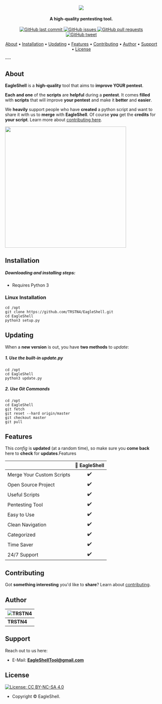 <h1 align="center">
  <br>
  <a href="https://github.com/TRSTN4/EagleShell/"><img src="https://i.imgur.com/8Ir0KxF.png"></a>
</h1>
<h4 align="center">A high-quality pentesting tool.</h4>

<p align="center">
    <a href="https://github.com/TRSTN4/EagleShell/commits/master">
    <img src="https://img.shields.io/github/last-commit/TRSTN4/EagleShell?style=flat-square&logo=github&logoColor=white"
         alt="GitHub last commit">
    <a href="https://github.com/TRSTN4/EagleShell/issues">
    <img src="https://img.shields.io/github/issues-raw/TRSTN4/EagleShell?style=flat-square&logo=github&logoColor=white"
         alt="GitHub issues">
    <a href="https://github.com/TRSTN4/EagleShell/pulls">
    <img src="https://img.shields.io/github/issues-pr-raw/TRSTN4/EagleShell?style=flat-square&logo=github&logoColor=white"
         alt="GitHub pull requests">
    <a href="https://twitter.com/intent/tweet?text=Try This Ultimate Pentesting Tool Called EagleShell:&url=https://github.com/TRSTN4/EagleShell">
    <img src="https://img.shields.io/twitter/url/https/github.com/TRSTN4/EagleShell?style=flat-square&logo=twitter"
         alt="GitHub tweet">
</p>
<p align="center">
  <a href="#about">About</a> •
  <a href="#installation">Installation</a> •
  <a href="#updating">Updating</a> •
  <a href="#features">Features</a> •
  <a href="#contributing">Contributing</a> •
  <a href="#author">Author</a> •
  <a href="#support">Support</a> •
  <a href="#license">License</a>
</p>
---

## About

**EagleShell** is a **high-quality** tool that aims to **improve YOUR pentest**.

**Each and one** of the **scripts** are **helpful** during a **pentest**. It comes **filled** with **scripts** that will improve **your pentest** and make it **better** and **easier**.

We **heavily** support people who have **created** a python script and want to share it with us to **merge** with **EagleShell**. Of course **you** get the **credits** for **your script**. Learn more about [contributing here](https://github.com/TRSTN4/EagleShell/blob/master/docs/CONTRIBUTING.md).

<img src="https://i.imgur.com/Rdch1dH.png" width="400px" />



## Installation

##### Downloading and installing steps:

* Requires Python 3

### Linux Installation

```
cd /opt
git clone https://github.com/TRSTN4/EagleShell.git
cd EagleShell
python3 setup.py
```

## Updating

When a **new version** is out, you have **two methods** to _update_:

##### 1. Use the built-in update.py

```
cd /opt
cd EagleShell
python3 update.py
```

##### 2. Use Git Commands

```
cd /opt
cd EagleShell
git fetch
git reset --hard origin/master
git checkout master
git pull
```

## Features

This _config_ is **updated** (at a random time), so make sure you **come back** here to **check** for **updates**.Features

|                           | 🦅 EagleShell |
| ------------------------- | :----------: |
| Merge Your Custom Scripts |      ✔️       |
| Open Source Project       |      ✔️       |
| Useful Scripts            |      ✔️       |
| Pentesting Tool           |      ✔️       |
| Easy to Use               |      ✔️       |
| Clean Navigation          |      ✔️       |
| Categorized               |      ✔️       |
| Time Saver                |      ✔️       |
| 24/7 Support              |      ✔️       |

## Contributing

Got **something interesting** you'd like to **share**? Learn about [contributing](https://github.com/TRSTN4/EagleShell/blob/master/docs/CONTRIBUTING.md).

## Author

| ![TRSTN4](https://lh3.googleusercontent.com/-LmbLfR2v0VY/XuyjPluXgOI/AAAAAAAAAX0/QtFfEdX6GicErk6oE48CnHcozTqiBup_ACEwYBhgLKtMDAL1OcqyegBMXFtbwQAVw__A5Rcfz3YWUFKwOI2XQAU7odQo7xt_8kH0I2n70kvDxAueRASy9eoX006ihsw3kA6-nw335Hl3O2NhMpypNVrI_o6snu-yR2Ny4RAm9qLJURdZ0RH-nmNk-OTCWr7gdyMojf_ez_6G0xorQh8swVYAZltAIFl4HrHsVAEp8z7CpjguHrWPTcoGP8MkkS2Q6Xs4JO9DmyIJ4P5a4nkaf-7pV4uOwLSkpdgHDVqA2e295FGHxielTnRamoLcpA2_9SRHfDN40rKmwMVNRU4FXD2mYiDwDk5402knxAgqME8TRHcQA01T97O4ZQ8uh5K_TwZ0l8crOmSNJGclOlnmX1ivjybE1p_tZRh9xd-CBFLlNjfC1BQ1gLZ2gImoHHXZAHdi5yuzjrbTkbmeD9cMoFjEU49atZ0di2PWCZYNQqX8PZufAE_mD4lHjzvxmXV-C7HhOdL-NSP6Fh996Bif79HDT3ikGt2o10urY-9xRTBmWTPG-nv90m9J0g4Y22_CZDtKg4LAlIC9blDYMDPJB8nFvdM5ezvSOiKLeN5zZEcNDgYzEL5LcdDTvTIEpmHjmTr54kURT7MR-YYI6EaqmocFEIfUwpsuy9wU/w280-h280-p/TLogo.png) |
| ------------------------------------------------------------ |
| **TRSTN4**                                                   |

## Support

Reach out to us here:

- E-Mail: **EagleShellTool@gmail.com**

## License

[![License: CC BY-NC-SA 4.0](https://img.shields.io/badge/License-CC%20BY--NC--SA%204.0-orange.svg?style=flat-square)](https://creativecommons.org/licenses/by-nc-sa/4.0/)

- Copyright © EagleShell.
